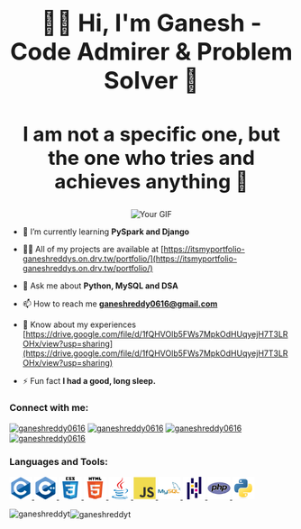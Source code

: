 <h1 align="center" style="font-size: 3em">👨‍💻 Hi, I'm Ganesh - Code Admirer & Problem Solver 🚀</h1>
<h2 align="center" style="font-size: 2.5em">I am not a specific one, but the one who tries and achieves anything 🌟</h2>

<p align="center">
  <img src="https://64.media.tumblr.com/2dd2a52a730913cc62bbd28fda2df8d7/tumblr_mn2vtyl1511rqdrujo1_500.gifv" alt="Your GIF" width="600" height="auto">
</p>

- 🌱 I’m currently learning **PySpark and Django**

- 👨‍💻 All of my projects are available at [https://itsmyportfolio-ganeshreddys.on.drv.tw/portfolio/](https://itsmyportfolio-ganeshreddys.on.drv.tw/portfolio/)

- 💬 Ask me about **Python, MySQL and DSA**

- 📫 How to reach me **ganeshreddy0616@gmail.com**

- 📄 Know about my experiences [https://drive.google.com/file/d/1fQHVOlb5FWs7MpkOdHUqyejH7T3LROHx/view?usp=sharing](https://drive.google.com/file/d/1fQHVOlb5FWs7MpkOdHUqyejH7T3LROHx/view?usp=sharing)

- ⚡ Fun fact **I had a good, long sleep.**

<h3 align="left">Connect with me:</h3>
<p align="left">
<a href="https://linkedin.com/in/ganeshreddy0616" target="blank"><img align="center" src="https://raw.githubusercontent.com/rahuldkjain/github-profile-readme-generator/master/src/images/icons/Social/linked-in-alt.svg" alt="ganeshreddy0616" height="30" width="40" /></a>
<a href="https://www.hackerrank.com/ganeshreddy0616" target="blank"><img align="center" src="https://raw.githubusercontent.com/rahuldkjain/github-profile-readme-generator/master/src/images/icons/Social/hackerrank.svg" alt="ganeshreddy0616" height="30" width="40" /></a>
<a href="https://www.leetcode.com/ganeshreddy0616" target="blank"><img align="center" src="https://raw.githubusercontent.com/rahuldkjain/github-profile-readme-generator/master/src/images/icons/Social/leet-code.svg" alt="ganeshreddy0616" height="30" width="40" /></a>
<a href="https://auth.geeksforgeeks.org/user/ganeshreddy0616" target="blank"><img align="center" src="https://raw.githubusercontent.com/rahuldkjain/github-profile-readme-generator/master/src/images/icons/Social/geeks-for-geeks.svg" alt="ganeshreddy0616" height="30" width="40" /></a>
</p>

<h3 align="left">Languages and Tools:</h3>
<p align="left"> <a href="https://www.cprogramming.com/" target="_blank" rel="noreferrer"> <img src="https://raw.githubusercontent.com/devicons/devicon/master/icons/c/c-original.svg" alt="c" width="40" height="40"/> </a> <a href="https://www.w3schools.com/cpp/" target="_blank" rel="noreferrer"> <img src="https://raw.githubusercontent.com/devicons/devicon/master/icons/cplusplus/cplusplus-original.svg" alt="cplusplus" width="40" height="40"/> </a> <a href="https://www.w3schools.com/css/" target="_blank" rel="noreferrer"> <img src="https://raw.githubusercontent.com/devicons/devicon/master/icons/css3/css3-original-wordmark.svg" alt="css3" width="40" height="40"/> </a> <a href="https://www.w3.org/html/" target="_blank" rel="noreferrer"> <img src="https://raw.githubusercontent.com/devicons/devicon/master/icons/html5/html5-original-wordmark.svg" alt="html5" width="40" height="40"/> </a> <a href="https://www.java.com" target="_blank" rel="noreferrer"> <img src="https://raw.githubusercontent.com/devicons/devicon/master/icons/java/java-original.svg" alt="java" width="40" height="40"/> </a> <a href="https://developer.mozilla.org/en-US/docs/Web/JavaScript" target="_blank" rel="noreferrer"> <img src="https://raw.githubusercontent.com/devicons/devicon/master/icons/javascript/javascript-original.svg" alt="javascript" width="40" height="40"/> </a> <a href="https://www.mysql.com/" target="_blank" rel="noreferrer"> <img src="https://raw.githubusercontent.com/devicons/devicon/master/icons/mysql/mysql-original-wordmark.svg" alt="mysql" width="40" height="40"/> </a> <a href="https://pandas.pydata.org/" target="_blank" rel="noreferrer"> <img src="https://raw.githubusercontent.com/devicons/devicon/2ae2a900d2f041da66e950e4d48052658d850630/icons/pandas/pandas-original.svg" alt="pandas" width="40" height="40"/> </a> <a href="https://www.php.net" target="_blank" rel="noreferrer"> <img src="https://raw.githubusercontent.com/devicons/devicon/master/icons/php/php-original.svg" alt="php" width="40" height="40"/> </a> <a href="https://www.python.org" target="_blank" rel="noreferrer"> <img src="https://raw.githubusercontent.com/devicons/devicon/master/icons/python/python-original.svg" alt="python" width="40" height="40"/> </a> </p>

<p><img align="left" src="https://github-readme-stats.vercel.app/api/top-langs?username=ganeshreddyt&show_icons=true&locale=en&layout=compact" alt="ganeshreddyt" /></p>

<p><img align="center" src="https://github-readme-streak-stats.herokuapp.com/?user=ganeshreddyt&" alt="ganeshreddyt" /></p>
